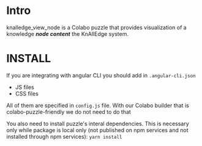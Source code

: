 # Intro

knalledge_view_node is a Colabo puzzle that provides visualization of a knowledge ***node content*** the KnAllEdge system.

# INSTALL

If you are integrating with angular CLI you should add in `.angular-cli.json`
- JS files
- CSS files

All of them are specified in `config.js` file. With our Colabo builder that is colabo-puzzle-friendly we do not need to do that

You also need to install puzzle's interal dependencies. This is necessary only while package is local only (not published on npm services and not installed through npm services): `yarn install`
